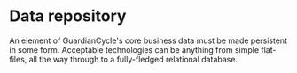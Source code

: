 # Data repository

An element of GuardianCycle's core business data must be made persistent in some form.  Acceptable technologies can be anything from simple flat-files, all the way through to a fully-fledged relational database. 
